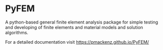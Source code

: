 # PyFEM
A python-based general finite element analysis package for simple testing and developing of finite elements and material models and solution algorithms.

For a detailed documentation visit https://pmackenz.github.io/PyFEM/ 
